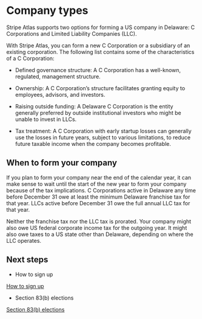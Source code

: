 # Company types

Stripe Atlas supports two options for forming a US company in Delaware: C Corporations and Limited Liability Companies (LLC).

With Stripe Atlas, you can form a new C Corporation or a subsidiary of an existing corporation. The following list contains some of the characteristics of a C Corporation:

- Defined governance structure: A C Corporation has a well-known, regulated, management structure.

- Ownership: A C Corporation’s structure facilitates granting equity to employees, advisors, and investors.

- Raising outside funding: A Delaware C Corporation is the entity generally preferred by outside institutional investors who might be unable to invest in LLCs.

- Tax treatment: A C Corporation with early startup losses can generally use the losses in future years, subject to various limitations, to reduce future taxable income when the company becomes profitable.

## When to form your company

If you plan to form your company near the end of the calendar year, it can make sense to wait until the start of the new year to form your company because of the tax implications. C Corporations active in Delaware any time before December 31 owe at least the minimum Delaware franchise tax for that year. LLCs active before December 31 owe the full annual LLC tax for that year.

Neither the franchise tax nor the LLC tax is prorated. Your company might also owe US federal corporate income tax for the outgoing year. It might also owe taxes to a US state other than Delaware, depending on where the LLC operates.

## Next steps

- How to sign up

[How to sign up](/atlas/signup)

- Section 83(b) elections

[Section 83(b) elections](/atlas/83b-election)
